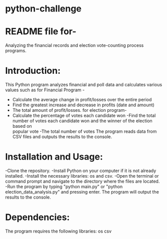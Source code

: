 # python-challenge

# README file for-
Analyzing the financial records and election vote-counting process programs.

# Introduction:
This Python program analyzes financial and poll data and calculates various values such as
for Financial Program -
- Calculate the average change in profit/losses over the entire period
- Find the greatest increase and decrease in profits (date and amount) 
- The total amount of profit/losses. 
for election program-
- Calculate the percentage of votes each candidate won
-Find the total number of votes each candidate won and the winner of the election based on    
  popular vote 
-The total number of votes
The program reads data from CSV files and outputs the results to the console.

# Installation and Usage:
-Clone the repository.
-Install Python on your computer if it is not already installed.
-Install the necessary libraries: os and csv.
-Open the terminal or command prompt and navigate to the directory where the files are located.
-Run the program by typing "python main.py" or "python election_data_analysis.py" and pressing enter.
The program will output the results to the console.

# Dependencies:
The program requires the following libraries:
os
csv

